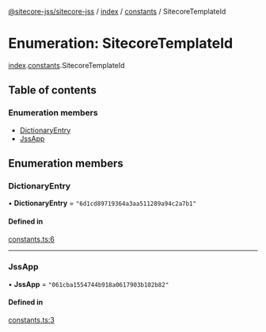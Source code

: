 [@sitecore-jss/sitecore-jss](../README.md) / [index](../modules/index.md) / [constants](../modules/index.constants.md) / SitecoreTemplateId

# Enumeration: SitecoreTemplateId

[index](../modules/index.md).[constants](../modules/index.constants.md).SitecoreTemplateId

## Table of contents

### Enumeration members

- [DictionaryEntry](index.constants.SitecoreTemplateId.md#dictionaryentry)
- [JssApp](index.constants.SitecoreTemplateId.md#jssapp)

## Enumeration members

### DictionaryEntry

• **DictionaryEntry** = `"6d1cd89719364a3aa511289a94c2a7b1"`

#### Defined in

[constants.ts:6](https://github.com/Sitecore/jss/blob/1db69b67/packages/sitecore-jss/src/constants.ts#L6)

___

### JssApp

• **JssApp** = `"061cba1554744b918a0617903b102b82"`

#### Defined in

[constants.ts:3](https://github.com/Sitecore/jss/blob/1db69b67/packages/sitecore-jss/src/constants.ts#L3)
